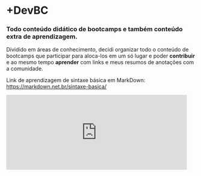 # +DevBC
### Todo conteúdo didático de bootcamps e também conteúdo extra de aprendizagem.

Dividido em áreas de conhecimento, decidi organizar todo o conteúdo de bootcamps que participar para aloca-los em um só lugar e poder **contribuir** e ao mesmo tempo **aprender** com links e meus resumos de anotações com a comunidade.

Link de aprendizagem de sintaxe básica em MarkDown: 
<https://markdown.net.br/sintaxe-basica/>

<div style="width:480px"><iframe allow="fullscreen" frameBorder="0" height="200" src="https://giphy.com/embed/yYLhTpn9fVs8QuSPIt/video" width="480"></iframe></div>

